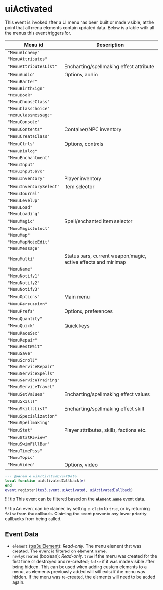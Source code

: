 # uiActivated
<div class="search_terms" style="display: none">uiactivated</div>

<!---
	This file is autogenerated. Do not edit this file manually. Your changes will be ignored.
	More information: https://github.com/MWSE/MWSE/tree/master/docs
-->

This event is invoked after a UI menu has been built or made visible, at the point that all menu elements contain updated data. Below is a table with all the menus this event triggers for.

Menu id                 | Description
----------------------- | -------------------------
`"MenuAlchemy"`         |
`"MenuAttributes"`      |
`"MenuAttributesList"`  | Enchanting/spellmaking effect attribute
`"MenuAudio"`           | Options, audio
`"MenuBarter"`          |
`"MenuBirthSign"`       |
`"MenuBook"`            |
`"MenuChooseClass"`     |
`"MenuClassChoice"`     |
`"MenuClassMessage"`    |
`"MenuConsole"`         |
`"MenuContents"`        | Container/NPC inventory
`"MenuCreateClass"`     |
`"MenuCtrls"`           | Options, controls
`"MenuDialog"`          |
`"MenuEnchantment"`     |
`"MenuInput"`           |
`"MenuInputSave"`       |
`"MenuInventory"`       | Player inventory
`"MenuInventorySelect"` | Item selector
`"MenuJournal"`         |
`"MenuLevelUp"`         |
`"MenuLoad"`            |
`"MenuLoading"`         |
`"MenuMagic"`           | Spell/enchanted item selector
`"MenuMagicSelect"`     |
`"MenuMap"`             |
`"MenuMapNoteEdit"`     |
`"MenuMessage"`         |
`"MenuMulti"`           | Status bars, current weapon/magic, active effects and minimap
`"MenuName"`            |
`"MenuNotify1"`         |
`"MenuNotify2"`         |
`"MenuNotify3"`         |
`"MenuOptions"`         | Main menu
`"MenuPersuasion"`      |
`"MenuPrefs"`           | Options, preferences
`"MenuQuantity"`        |
`"MenuQuick"`           | Quick keys
`"MenuRaceSex"`         |
`"MenuRepair"`          |
`"MenuRestWait"`        |
`"MenuSave"`            |
`"MenuScroll"`          |
`"MenuServiceRepair"`   |
`"MenuServiceSpells"`   |
`"MenuServiceTraining"` |
`"MenuServiceTravel"`   |
`"MenuSetValues"`       | Enchanting/spellmaking effect values
`"MenuSkills"`          |
`"MenuSkillsList"`      | Enchanting/spellmaking effect skill
`"MenuSpecialization"`  |
`"MenuSpellmaking"`     |
`"MenuStat"`            | Player attributes, skills, factions etc.
`"MenuStatReview"`      |
`"MenuSwimFillBar"`     |
`"MenuTimePass"`        |
`"MenuTopic"`           |
`"MenuVideo"`           | Options, video


```lua
--- @param e uiActivatedEventData
local function uiActivatedCallback(e)
end
event.register(tes3.event.uiActivated, uiActivatedCallback)
```

!!! tip
	This event can be filtered based on the **`element.name`** event data.

!!! tip
	An event can be claimed by setting `e.claim` to `true`, or by returning `false` from the callback. Claiming the event prevents any lower priority callbacks from being called.

## Event Data

* `element` ([tes3uiElement](../types/tes3uiElement.md)): *Read-only*. The menu element that was created. The event is filtered on element.name.
* `newlyCreated` (boolean): *Read-only*. `true` if the menu was created for the first time or destroyed and re-created; `false` if it was made visible after being hidden. This can be used when adding custom elements to a menu, as elements previously added will still exist if the menu was hidden. If the menu was re-created, the elements will need to be added again.


